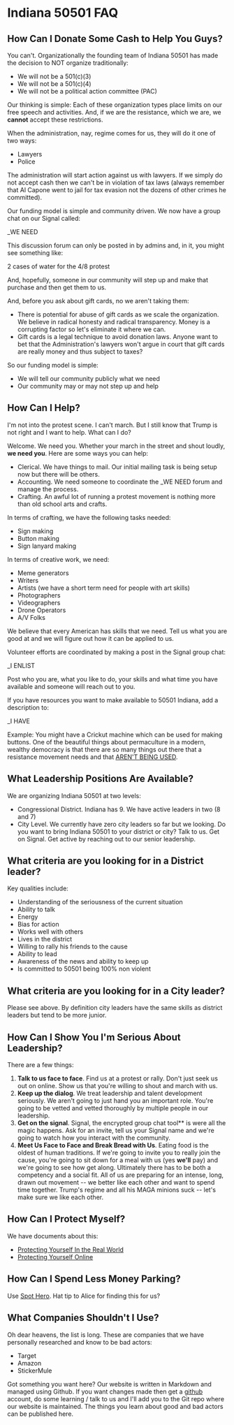 # Indiana 50501 FAQ

## How Can I Donate Some Cash to Help You Guys?

You can't.  Organizationally the founding team of Indiana 50501 has made the decision to NOT organize traditionally:

* We will not be a 501(c)(3)
* We will not be a 501(c)(4)
* We will not be a political action committee (PAC)

Our thinking is simple: Each of these organization types place limits on our free speech and activities.  And, if we are the resistance, which we are, we **cannot** accept these restrictions.

When the administration, nay, regime comes for us, they will do it one of two ways:

* Lawyers
* Police

The administration will start action against us with lawyers.  If we simply do not accept cash then we can't be in violation of tax laws (always remember that Al Capone went to jail for tax evasion not the dozens of other crimes he committed).

Our funding model is simple and community driven.  We now have a group chat on our Signal called:

 _WE NEED

This discussion forum can only be posted in by admins and, in it, you might see something like: 

2 cases of water for the 4/8 protest

And, hopefully, someone in our community will step up and make that purchase and then get them to us.

And, before you ask about gift cards, no we aren't taking them:

* There is potential for abuse of gift cards as we scale the organization.  We believe in radical honesty and radical transparency.  Money is a corrupting factor so let's eliminate it where we can.
* Gift cards is a legal technique to avoid donation laws.  Anyone want to bet that the Administration's lawyers won't argue in court that gift cards are really money and thus subject to taxes?

So our funding model is simple:

* We will tell our community publicly what we need
* Our community may or may not step up and help

## How Can I Help?

I'm not into the protest scene.  I can't march.  But I still know that Trump is not right and I want to help.  What can I do?

Welcome.  We need you.  Whether your march in the street and shout loudly, **we need you**.  Here are some ways you can help:

* Clerical.  We have things to mail.  Our initial mailing task is being setup now but there will be others.
* Accounting.  We need someone to coordinate the _WE NEED forum and manage the process.
* Crafting.  An awful lot of running a protest movement is nothing more than old school arts and crafts.

In terms of crafting, we have the following tasks needed:

* Sign making
* Button making
* Sign lanyard making 

In terms of creative work, we need:

* Meme generators
* Writers
* Artists (we have a short term need for people with art skills)
* Photographers 
* Videographers
* Drone Operators
* A/V Folks

We believe that every American has skills that we need.  Tell us what you are good at and we will figure out how it can be applied to us.  

Volunteer efforts are coordinated by making a post in the Signal group chat:

_I ENLIST

Post who you are, what you like to do, your skills and what time you have available and someone will reach out to you.

If you have resources you want to make available to 50501 Indiana, add a description to:

_I HAVE

Example: You might have a Crickut machine which can be used for making buttons.  One of the beautiful things about permaculture in a modern, wealthy democracy is that there are so many things out there that a resistance movement needs and that [AREN'T BEING USED](https://www.youtube.com/watch?v=tSsCnn6FC0s).

## What Leadership Positions Are Available?

We are organizing Indiana 50501 at two levels:

* Congressional District.  Indiana has 9.  We have active leaders in two (8 and 7)
* City Level.  We currently have zero city leaders so far but we looking.  Do you want to bring Indiana 50501 to your district or city?  Talk to us.  Get on Signal.  Get active by reaching out to our senior leadership.

## What criteria are you looking for in a District leader?

Key qualities include: 

* Understanding of the seriousness of the current situation
* Ability to talk
* Energy
* Bias for action
* Works well with others
* Lives in the district
* Willing to rally his friends to the cause
* Ability to lead
* Awareness of the news and ability to keep up
* Is committed to 50501 being 100% non violent

## What criteria are you looking for in a City leader?

Please see above.  By definition city leaders have the same skills as district leaders but tend to be more junior.

## How Can I Show You I'm Serious About Leadership?

There are a few things:

1. **Talk to us face to face**.  Find us at a protest or rally.  Don't just seek us out on online.  Show us that you're willing to shout and march with us.
2. **Keep up the dialog**.  We treat leadership and talent development seriously.  We aren't going to just hand you an important role.  You're going to be vetted and vetted thoroughly by multiple people in our leadership.
3. **Get on the signal**.  Signal, the encrypted group chat tool** is were all the magic happens.  Ask for an invite, tell us your Signal name and we're going to watch how you interact with the community.
4. **Meet Us Face to Face and Break Bread with Us**.  Eating food is the oldest of human traditions.  If we're going to invite you to really join the cause, you're going to sit down for a meal with us (yes **we'll** pay) and we're going to see how get along.  Ultimately there has to be both a competency and a social fit.  All of us are preparing for an intense, long, drawn out movement -- we better like each other and want to spend time together.  Trump's regime and all his MAGA minions suck -- let's make sure we like each other.

## How Can I Protect Myself?

We have documents about this:

* [Protecting Yourself In the Real World](protect_yourself_real_world.html)
* [Protecting Yourself Online](protect_yourself_online.html)

## How Can I Spend Less Money Parking?

Use [Spot Hero](https://www.spothero.com/).  Hat tip to Alice for finding this for us?

## What Companies Shouldn't I Use?

Oh dear heavens, the list is long.  These are companies that we have personally researched and know to be bad actors:

* Target
* Amazon
* StickerMule

Got something you want here?  Our website is written in Markdown and managed using Github.  If you want changes made then get a [github](https://www.github.com/) account, do some learning / talk to us and I'll add you to the Git repo where our website is maintained.  The things you learn about good and bad actors can be published here.

